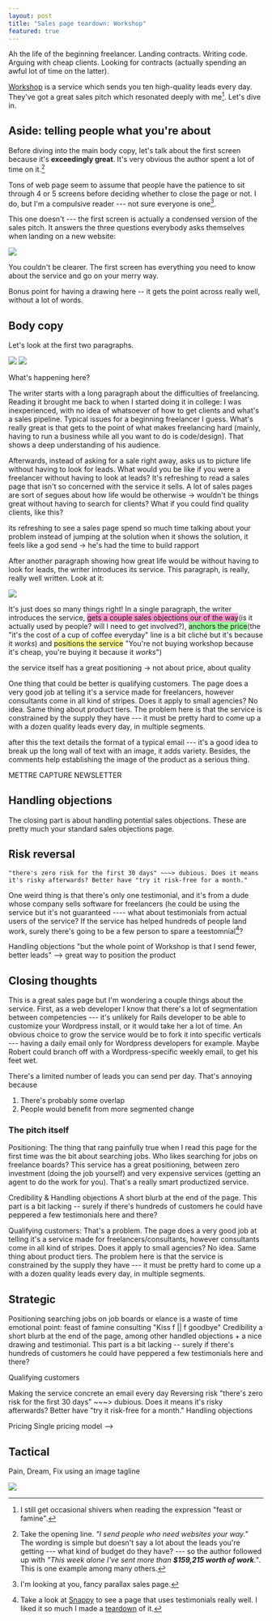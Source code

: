 ```yaml
---
layout: post
title: "Sales page teardown: Workshop"
featured: true
---
```


Ah the life of the beginning freelancer. Landing contracts. Writing code. Arguing with cheap clients. Looking for contracts (actually spending an awful lot of time on the latter).

[Workshop](http://letsworkshop.com/) is a service which sends you ten high-quality leads every day. They've got a great sales pitch which resonated deeply with me[^feast]. Let's dive in.

## Aside: telling people what you're about

Before diving into the main body copy, let's talk about the first screen because it's **exceedingly great**. 
It's very obvious the author spent a lot of time on it.[^firstline]

Tons of web page seem to assume that people have the patience to sit through 4 or 5 screens before deciding whether to close the page or not. I do, but I'm a compulsive reader --- not sure everyone is one[^parallax].

This one doesn't --- the first screen is actually a condensed version of the sales pitch. It answers the three questions everybody asks themselves when landing on a new website:

<img src="/images/workshop_teardown/1.png" class="img-responsive" />

You couldn't be clearer. The first screen has everything you need to know about the service and go on your merry way.

Bonus point for having a drawing here -- it gets the point across really well, without a lot of words.

## Body copy

Let's look at the first two paragraphs.

<img src="/images/workshop_teardown/2.png" class="img-responsive" />
<img src="/images/workshop_teardown/3.png" class="img-responsive" />

What's happening here?

The writer starts with a long paragraph about the difficulties of freelancing. Reading it brought me back to when I started doing it in college: I was inexperienced, with no idea of whatsoever of how to get clients and what's a sales pipeline. Typical issues for a beginning freelancer I guess. What's really great is that gets to the point of what makes freelancing hard (mainly, having to run a business while all you want to do is code/design). That shows a deep understanding of his audience.

Afterwards, instead of asking for a sale right away, asks us to picture life without having to look for leads. What would you be like if you were a freelancer without having to look at leads? It's refreshing to read a sales page that isn't so concerned with the service it sells. A lot of sales pages are sort of
segues about how life would be otherwise
    -> wouldn't be things great without having to search for clients? What if you could find quality clients, like this?

its refreshing to see a sales page spend so much time talking about your problem instead of jumping at the solution
when it shows the solution, it feels like a god send
    -> he's had the time to build rapport

After another paragraph showing how great life would be without having to look for leads, the writer introduces its service. This paragraph, is really, really well written. Look at it:

<img src="/images/workshop_teardown/5.png" class="img-responsive" />


It's just does so many things right! In a single paragraph, the writer introduces the service, <span style='background-color: #ff99cc'>gets a couple sales objections our of the way</span>(is it actually used by people? will I need to get involved?), <span style='background-color: #99FF99;'>anchors the price</span>(the "it's the cost of a cup of coffee everyday" line is a bit cliché but it's because it *works*) and <span style='background-color: #ffff99'>positions the service</span> "You're not buying workshop because it's cheap, you're buying it because it *works*")

the service itself has a great positioning
    -> not about price, about quality

One thing that could be better is qualifying customers. The page does a very good job at telling it's a service made for freelancers, however consultants come in all kind of stripes. Does it apply to small agencies? No idea. Same thing about product tiers. The problem here is that the service is constrained by the supply they have --- it must be pretty hard to come up a with a dozen quality leads every day, in multiple segments. 


after this the text details the format of a typical email --- it's a good idea to break up the long wall of text with an image, it adds variety. Besides, the comments help establishing the image of the product as a serious thing.

METTRE CAPTURE NEWSLETTER

## Handling objections

The closing part is about handling potential sales objections. These are pretty much your standard sales objections page. 

## Risk reversal

    "there's zero risk for the first 30 days" ~~~> dubious. Does it means it's risky afterwards? Better have "try it risk-free for a month."


One weird thing is that there's only one testimonial, and it's from a dude whose company sells software for freelancers (he could be using the service but it's not guaranteed ---- what about testimonials from actual users of the service? If the service has helped hundreds of people land work, surely there's going to be a few person to spare a teestomnial[^testimonials]?

Handling objections
    "but the whole point of Workshop is that I send fewer, better leads" --> great way to position the product 


## Closing thoughts

This is a great sales page but I'm wondering a couple things about the service. First, as a web developer I know that there's a lot of segmentation between competencies --- it's unlikely for Rails developer to be able to customize your Wordpress install, or it would take her a lot of time. An obvious choice to grow the service would be to fork it into specific verticals --- having a daily email only for Wordpress developers for example. Maybe Robert could branch off with a Wordpress-specific weekly email, to get his feet wet.


There's a limited number of leads you can send per day. That's annoying because
1. There's probably some overlap
2. People would benefit from more segmented change

### The pitch itself

Positioning:
    The thing that rang painfully true when I read this page for the first time was the bit about searching jobs. Who likes searching for jobs on freelance boards? This service has a great positioning, between zero investment (doing the job yourself) and very expensive services (getting an agent to do the work for you). That's a really smart productized service.

Credibility & Handling objections
    A short blurb at the end of the page. This part is a bit lacking -- surely if there's hundreds of customers he could have peppered a few testimonials here and there?

Qualifying customers:
    That's a problem. The page does a very good job at telling it's a service made for freelancers/consultants, however consultants come in all kind of stripes. Does it apply to small agencies? No idea. Same thing about product tiers. The problem here is that the service is constrained by the supply they have --- it must be pretty hard to come up a with a dozen quality leads every day, in multiple segments. 



Strategic
---------
Positioning
    searching jobs on job boards or elance is a waste of time
    emotional point: feast of famine consulting "Kiss f || f goodbye"
Credibility
    a short blurb at the end of the page, among other handled objections + a nice drawing and testimonial. This part is a bit lacking -- surely if there's hundreds of customers he could have peppered a few testimonials here and there?

Qualifying customers
    
Making the service concrete
    an email every day
Reversing risk
    "there's zero risk for the first 30 days" ~~~> dubious. Does it means it's risky afterwards? Better have "try it risk-free for a month."
Handling objections
    

Pricing
    Single pricing model -->

Tactical
--------

Pain, Dream, Fix
using an image
tagline

<img src="/images/workshop_teardown/2.png" class="img-responsive" />

[^parallax]: I'm looking at you, fancy parallax sales page.
[^sugarman]: That's the famous Sugarman quote "The purpose of the headline is to get the first sentence read. The purpose of the first sentence is to get the second sentence read." etc.
[^compulsive]:  I guess that's a good assumption with compulsive readers like me --- but don't believe that most people read every little line on their box of cereals during breakfast. 
[^feast]: I still get occasional shivers when reading the expression "feast or famine".
[^hoy]: Credits to [Amy Hoy](https://unicornfree.com/) for naming this. It's probably known as something else too.
[^testimonials]: Take a look at [Snappy](https://besnappy.com) to see a page that uses testimonials really well. I liked it so much I made a [teardown](/2015/01/06/sales-page-teardown-snappy/) of it.
[^firstline]: Take the opening line. _"I send people who need websites your way."_ <br>The wording is simple but doesn't say a lot about the leads you're getting --- what kind of budget do they have? --- so the author followed up with _"This week alone I've sent more than **$159,215 worth of work**."_. This is one example among many others.
